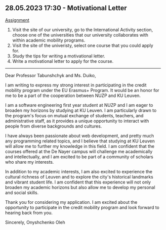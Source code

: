 ## 28.05.2023 17:30 - Motivational Letter

[Assignment](https://classroom.google.com/u/0/c/NTUyMDU3MTE2MzY4/a/NjExMTMyNzM5Njgx/details)

1. Visit the site of our university, go to the International Activity section, choose one of the universities that our university collaborates with within academic mobility programs.
1. Visit the site of the univeristy, select one course that you could apply for.
1. Study the tips for writing a motivational letter.
1. Write a motivational letter to apply for the course.

---

Dear Professor Tabunshchyk and Ms. Duiko,

I am writing to express my strong interest in participating in the credit mobility program under the EU Erasmus+ Program. It would be an honor for me to be a part of the cooperation between NUZP and KU Leuven.

I am a software engineering first year student at NUZP and I am eager to broaden my horizons by studying at KU Leuven. I am particularly drawn to the program's focus on mutual exchange of students, teachers, and administrative staff, as it provides a unique opportunity to interact with people from diverse backgrounds and cultures.

I have always been passionate about web development, and pretty much any programming related topics, and I believe that studying at KU Leuven will allow me to further my knowledge in this field. I am confident that the courses offered at the De Nayer campus will challenge me academically and intellectually, and I am excited to be part of a community of scholars who share my interests.

In addition to my academic interests, I am also excited to experience the cultural richness of Leuven and to explore the city's historical landmarks and vibrant student life. I am confident that this experience will not only broaden my academic horizons but also allow me to develop my personal and social skills.

Thank you for considering my application. I am excited about the opportunity to participate in the credit mobility program and look forward to hearing back from you.

Sincerely,
Onyshchenko Oleh
